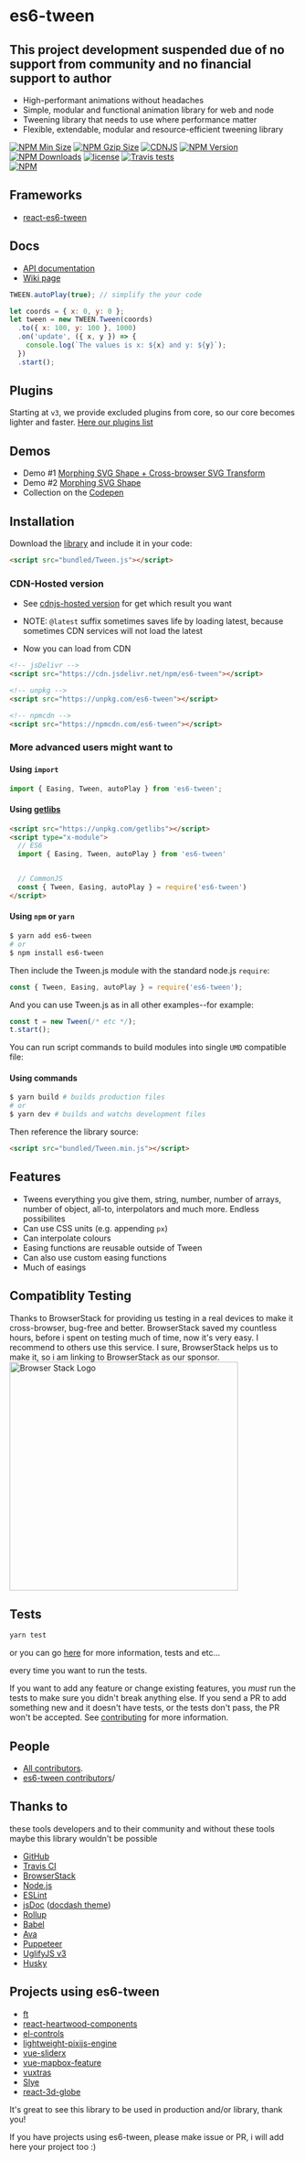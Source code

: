 # es6-tween

## This project development suspended due of no support from community and no financial support to author

- High-performant animations without headaches
- Simple, modular and functional animation library for web and node
- Tweening library that needs to use where performance matter
- Flexible, extendable, modular and resource-efficient tweening library

[![NPM Min Size][npm-min-size]][unpkg-url]
[![NPM Gzip Size][npm-gzip-size]][unpkg-url]
[![CDNJS][cdnjs-image]][cdnjs-url]
[![NPM Version][npm-image]][npm-url]
[![NPM Downloads][downloads-image]][npm-url]
[![license](https://img.shields.io/github/license/tweenjs/es6-tween.svg)]()
[![Travis tests][travis-image]][travis-url]
<br/>
[![NPM](https://nodei.co/npm/es6-tween.png?downloads=true&stars=true)](https://nodei.co/npm/es6-tween/)

## Frameworks

- [react-es6-tween](https://github.com/dalisoft/react-es6-tween)

## Docs

- [API documentation](./API.md)
- [Wiki page](https://github.com/tweenjs/es6-tween/wiki)

```javascript
TWEEN.autoPlay(true); // simplify the your code

let coords = { x: 0, y: 0 };
let tween = new TWEEN.Tween(coords)
  .to({ x: 100, y: 100 }, 1000)
  .on('update', ({ x, y }) => {
    console.log(`The values is x: ${x} and y: ${y}`);
  })
  .start();
```

## Plugins

Starting at `v3`, we provide excluded plugins from core, so our core becomes lighter and faster. [Here our plugins list](https://www.npmjs.com/browse/keyword/es6-tween)

## Demos

- Demo #1 [Morphing SVG Shape + Cross-browser SVG Transform](https://codepen.io/dalisoft/pen/mMJmxX)
- Demo #2 [Morphing SVG Shape](https://codepen.io/dalisoft/pen/BdLydv)
- Collection on the [Codepen](https://codepen.io/collection/DapBmv/)

## Installation

Download the [library](https://unpkg.com/es6-tween/bundled/Tween.js) and include it in your code:

```html
<script src="bundled/Tween.js"></script>
```

### CDN-Hosted version

- See [cdnjs-hosted version](https://cdnjs.com/libraries/es6-tween) for get which result you want
- NOTE: `@latest` suffix sometimes saves life by loading latest, because sometimes CDN services will not load the latest

- Now you can load from CDN

```html
<!-- jsDelivr -->
<script src="https://cdn.jsdelivr.net/npm/es6-tween"></script>

<!-- unpkg -->
<script src="https://unpkg.com/es6-tween"></script>

<!-- npmcdn -->
<script src="https://npmcdn.com/es6-tween"></script>
```

### More advanced users might want to

#### Using `import`

```javascript
import { Easing, Tween, autoPlay } from 'es6-tween';
```

#### Using [getlibs](https://github.com/activewidgets/getlibs)

```html
<script src="https://unpkg.com/getlibs"></script>
<script type="x-module">
  // ES6
  import { Easing, Tween, autoPlay } from 'es6-tween'


  // CommonJS
  const { Tween, Easing, autoPlay } = require('es6-tween')
</script>
```

#### Using `npm` or `yarn`

```bash
$ yarn add es6-tween
# or
$ npm install es6-tween
```

Then include the Tween.js module with the standard node.js `require`:

```javascript
const { Tween, Easing, autoPlay } = require('es6-tween');
```

And you can use Tween.js as in all other examples--for example:

```javascript
const t = new Tween(/* etc */);
t.start();
```

You can run script commands to build modules into single `UMD` compatible file:

#### Using commands

```bash
$ yarn build # builds production files
# or
$ yarn dev # builds and watchs development files
```

Then reference the library source:

```html
<script src="bundled/Tween.min.js"></script>
```

## Features

- Tweens everything you give them, string, number, number of arrays, number of object, all-to, interpolators and much more. Endless possibilites
- Can use CSS units (e.g. appending `px`)
- Can interpolate colours
- Easing functions are reusable outside of Tween
- Can also use custom easing functions
- Much of easings

## Compatiblity Testing

Thanks to BrowserStack for providing us testing in a real devices to make it cross-browser, bug-free and better.
BrowserStack saved my countless hours, before i spent on testing much of time, now it's very easy. I recommend to others use this service.
I sure, BrowserStack helps us to make it, so i am linking to BrowserStack as our sponsor.
[<img src="https://cloud.githubusercontent.com/assets/7864462/12837037/452a17c6-cb73-11e5-9f39-fc96893bc9bf.png" alt="Browser Stack Logo" width="400">](https://www.browserstack.com/)

## Tests

```bash
yarn test
```

or you can go [here](https://travis-ci.org/tweenjs/es6-tween) for more information, tests and etc...

every time you want to run the tests.

If you want to add any feature or change existing features, you _must_ run the tests to make sure you didn't break anything else. If you send a PR to add something new and it doesn't have tests, or the tests don't pass, the PR won't be accepted. See [contributing](CONTRIBUTING.md) for more information.

## People

- [All contributors](https://github.com/tweenjs/es6-tween/contributors).
- [es6-tween contributors](https://github.com/tweenjs/es6-tween/graphs/contributors)/

## Thanks to

these tools developers and to their community and without these tools maybe this library wouldn't be possible

- [GitHub](https://github.com/)
- [Travis CI](http://travis-ci.org)
- [BrowserStack](https://www.browserstack.com/)
- [Node.js](https://nodejs.org/en/)
- [ESLint](http://eslint.org)
- [jsDoc](http://usejsdoc.org) ([docdash theme](https://github.com/clenemt/docdash))
- [Rollup](https://rollupjs.org/guide/en)
- [Babel](https://babeljs.io)
- [Ava](https://github.com/avajs/ava)
- [Puppeteer](https://pptr.dev)
- [UglifyJS v3](https://github.com/mishoo/UglifyJS2)
- [Husky](https://github.com/typicode/husky)

## Projects using es6-tween

- [ft](https://github.com/2players/ft)
- [react-heartwood-components](https://www.npmjs.com/package/@sprucelabs/react-heartwood-components)
- [el-controls](https://github.com/eljs/el-controls)
- [lightweight-pixijs-engine](https://github.com/dgzornoza/lightweight-pixijs-engine#readme)
- [vue-sliderx](https://www.npmjs.com/package/vue-sliderx)
- [vue-mapbox-feature](https://cityseer.github.io/vue-mapbox-feature)
- [vuxtras](https://github.com/homerjam/vuxtras#readme)
- [Slye](https://github.com/Slye3D/slye#readme)
- [react-3d-globe](https://chrisrzhou.github.io/react-3d-globe/)

It's great to see this library to be used in production and/or library, thank you!

If you have projects using es6-tween, please make issue or PR, i will add here your project too :)

[npm-min-size]: https://img.shields.io/bundlephobia/min/es6-tween.svg
[npm-gzip-size]: https://img.badgesize.io/https://unpkg.com/es6-tween?compression=gzip
[npm-image]: https://img.shields.io/npm/v/es6-tween.svg
[npm-url]: https://npmjs.org/package/es6-tween
[downloads-image]: https://img.shields.io/npm/dm/es6-tween.svg
[travis-image]: https://travis-ci.org/tweenjs/es6-tween.svg?branch=master
[travis-url]: https://travis-ci.org/tweenjs/es6-tween
[cdnjs-image]: https://img.shields.io/cdnjs/v/es6-tween.svg
[cdnjs-url]: https://cdnjs.com/libraries/es6-tween
[unpkg-url]: https://unpkg.com/es6-tween
